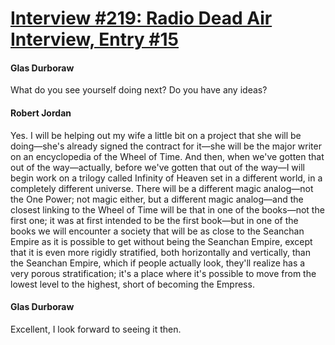# [Interview #219: Radio Dead Air Interview, Entry #15](https://www.theoryland.com/intvmain.php?i=219#15)

#### Glas Durboraw

What do you see yourself doing next? Do you have any ideas?

#### Robert Jordan

Yes. I will be helping out my wife a little bit on a project that she will be doing—she's already signed the contract for it—she will be the major writer on an encyclopedia of the Wheel of Time. And then, when we've gotten that out of the way—actually, before we've gotten that out of the way—I will begin work on a trilogy called Infinity of Heaven set in a different world, in a completely different universe. There will be a different magic analog—not the One Power; not magic either, but a different magic analog—and the closest linking to the Wheel of Time will be that in one of the books—not the first one; it was at first intended to be the first book—but in one of the books we will encounter a society that will be as close to the Seanchan Empire as it is possible to get without being the Seanchan Empire, except that it is even more rigidly stratified, both horizontally and vertically, than the Seanchan Empire, which if people actually look, they'll realize has a very porous stratification; it's a place where it's possible to move from the lowest level to the highest, short of becoming the Empress.

#### Glas Durboraw

Excellent, I look forward to seeing it then.

